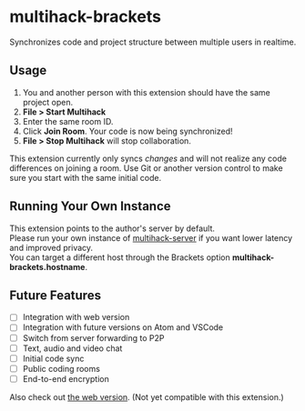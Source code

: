 # multihack-brackets
Synchronizes code and project structure between multiple users in realtime.

## Usage
1. You and another person with this extension should have the same project open.  
2. **File > Start Multihack**  
3. Enter the same room ID.    
4. Click **Join Room**. Your code is now being synchronized!  
5. **File > Stop Multihack** will stop collaboration.  

This extension currently only syncs *changes* and will not realize any code differences on joining a room. Use Git or another version control to make sure you start with the same initial code.

## Running Your Own Instance
This extension points to the author's server by default.  
Please run your own instance of [multihack-server](https://github.com/RationalCoding/multihack-server) if you want lower latency and improved privacy.  
You can target a different host through the Brackets option **multihack-brackets.hostname**.

## Future Features
- [ ] Integration with web version
- [ ] Integration with future versions on Atom and VSCode
- [ ] Switch from server forwarding to P2P
- [ ] Text, audio and video chat
- [ ] Initial code sync
- [ ] Public coding rooms
- [ ] End-to-end encryption

Also check out [the web version](https://github.com/RationalCoding/multihack-brackets). (Not yet compatible with this extension.)
